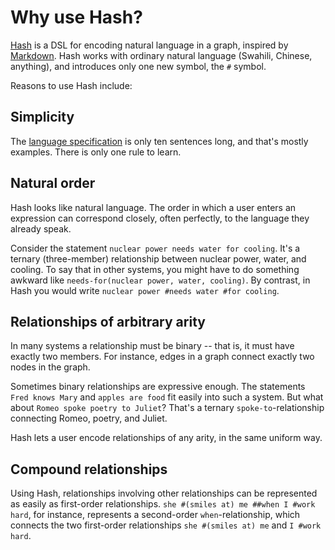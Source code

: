 # Why use Hash?

[Hash](the-hash-language.md) is a DSL for encoding natural language in a graph, inspired by [Markdown](https://daringfireball.net/projects/markdown/syntax). Hash works with ordinary natural language (Swahili, Chinese, anything), and introduces only one new symbol, the `#` symbol.

Reasons to use Hash include:

## Simplicity
The [language specification](the-hash-language.md) is only ten sentences long, and that's mostly examples. There is only one rule to learn.

## Natural order
Hash looks like natural language. The order in which a user enters an expression can correspond closely, often perfectly, to the language they already speak.

Consider the statement `nuclear power needs water for cooling`. It's a ternary (three-member) relationship between nuclear power, water, and cooling. To say that in other systems, you might have to do something awkward like `needs-for(nuclear power, water, cooling)`. By contrast, in Hash you would write `nuclear power #needs water #for cooling`.

## Relationships of arbitrary arity
In many systems a relationship must be binary -- that is, it must have exactly two members. For instance, edges in a graph connect exactly two nodes in the graph.

Sometimes binary relationships are expressive enough. The statements `Fred knows Mary` and `apples are food` fit easily into such a system. But what about `Romeo spoke poetry to Juliet`? That's a ternary `spoke-to`-relationship connecting Romeo, poetry, and Juliet.

Hash lets a user encode relationships of any arity, in the same uniform way.

## Compound relationships
Using Hash, relationships involving other relationships can be represented as easily as first-order relationships. `she #(smiles at) me ##when I #work hard`, for instance, represents a second-order `when`-relationship, which connects the two first-order relationships `she #(smiles at) me` and `I #work hard`.